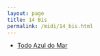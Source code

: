 ```yaml
---
layout: page
title: 14 Bis
permalink: /midi/14_bis.html
---
```


* [Todo Azul do Mar](https://124700.selcdn.ru/srv.victor3d.com.br/midi/Azudomar.mid)